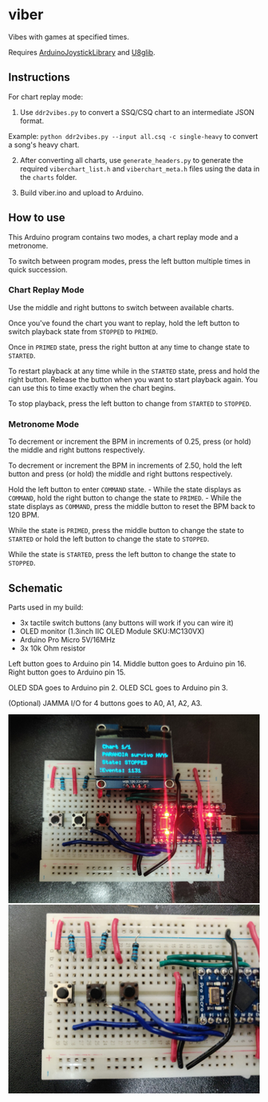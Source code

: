 # viber
Vibes with games at specified times.

Requires [ArduinoJoystickLibrary](https://github.com/MHeironimus/ArduinoJoystickLibrary) and [U8glib](https://www.arduino.cc/reference/en/libraries/u8glib/).

## Instructions
For chart replay mode:

1) Use `ddr2vibes.py` to convert a SSQ/CSQ chart to an intermediate JSON format.

Example: `python ddr2vibes.py --input all.csq -c single-heavy` to convert a song's heavy chart.

2) After converting all charts, use `generate_headers.py` to generate the required `viberchart_list.h` and `viberchart_meta.h` files using the data in the `charts` folder.

3) Build viber.ino and upload to Arduino.

## How to use
This Arduino program contains two modes, a chart replay mode and a metronome.

To switch between program modes, press the left button multiple times in quick succession.

### Chart Replay Mode
Use the middle and right buttons to switch between available charts.

Once you've found the chart you want to replay, hold the left button to switch playback state from `STOPPED` to `PRIMED`.

Once in `PRIMED` state, press the right button at any time to change state to `STARTED`.

To restart playback at any time while in the `STARTED` state, press and hold the right button. Release the button when you want to start playback again. You can use this to time exactly when the chart begins.

To stop playback, press the left button to change from `STARTED` to `STOPPED`.

### Metronome Mode
To decrement or increment the BPM in increments of 0.25, press (or hold) the middle and right buttons respectively.

To decrement or increment the BPM in increments of 2.50, hold the left button and press (or hold) the middle and right buttons respectively.

Hold the left button to enter `COMMAND` state.
    - While the state displays as `COMMAND`, hold the right button to change the state to `PRIMED`.
    - While the state displays as `COMMAND`, press the middle button to reset the BPM back to 120 BPM.

While the state is `PRIMED`, press the middle button to change the state to `STARTED` or hold the left button to change the state to `STOPPED`.

While the state is `STARTED`, press the left button to change the state to `STOPPED`.

## Schematic
Parts used in my build:
- 3x tactile switch buttons (any buttons will work if you can wire it)
- OLED monitor (1.3inch IIC OLED Module SKU:MC130VX)
- Arduino Pro Micro 5V/16MHz
- 3x 10k Ohm resistor

Left button goes to Arduino pin 14.
Middle button goes to Arduino pin 16.
Right button goes to Arduino pin 15.

OLED SDA goes to Arduino pin 2.
OLED SCL goes to Arduino pin 3.

(Optional) JAMMA I/O for 4 buttons goes to A0, A1, A2, A3.

![Full picture](images/1.jpg)
![Wiring closeup](images/2.jpg)
